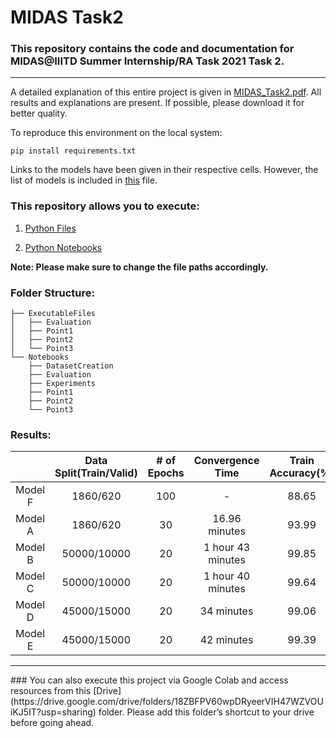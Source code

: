 # MIDAS Task2

### This repository contains the code and documentation for MIDAS@IIITD Summer Internship/RA Task 2021 Task 2.

<hr>

A detailed explanation of this entire project is given in [MIDAS_Task2.pdf](./MIDAS_Task2.pdf). All results and explanations are present. If possible, please download it for better quality.

To reproduce this environment on the local system:

    pip install requirements.txt

Links to the models have been given in their respective cells. However, the list of models is included in [this](./models_path.md) file. 

### This repository allows you to execute:

1. [Python Files](https://github.com/Saloni1Parekh609/MIDAS_Task2/tree/main/ExecutableFiles)

2. [Python Notebooks](https://github.com/Saloni1Parekh609/MIDAS_Task2/tree/main/Notebooks)

**Note: Please make sure to change the file paths accordingly.**

### Folder Structure:

```
├── ExecutableFiles
│   ├── Evaluation
│   ├── Point1
│   ├── Point2
│   └── Point3
└── Notebooks
    ├── DatasetCreation
    ├── Evaluation
    ├── Experiments
    ├── Point1
    ├── Point2
    └── Point3
```

### Results:

|         | Data Split(Train/Valid) | # of Epochs | Convergence Time  | Train Accuracy(%) | Valid Accuracy(%) | Tes Accuracy(%) |
| :-----: | :---------------------: | :---------: | :---------------: | :---------------: | :---------------: | :-------------: |
| Model F |        1860/620         |     100     |         -         |       88.65       |       75.64       |        -        |
| Model A |        1860/620         |     30      |   16.96 minutes   |       93.99       |       77.90       |        -        |
| Model B |       50000/10000       |     20      | 1 hour 43 minutes |       99.85       |       99.15       |      99.15      |
| Model C |       50000/10000       |     20      | 1 hour 40 minutes |       99.64       |       98.71       |      99.00      |
| Model D |       45000/15000       |     20      |    34 minutes     |       99.06       |       99.07       |      99.00      |
| Model E |       45000/15000       |     20      |    42 minutes     |       99.39       |       99.23       |      99.00      |

<hr>
### You can also execute this project via Google Colab and access resources from this [Drive](https://drive.google.com/drive/folders/18ZBFPV60wpDRyeerVIH47WZVOUiKJ5IT?usp=sharing) folder. Please add this folder’s shortcut to your drive before going ahead.
